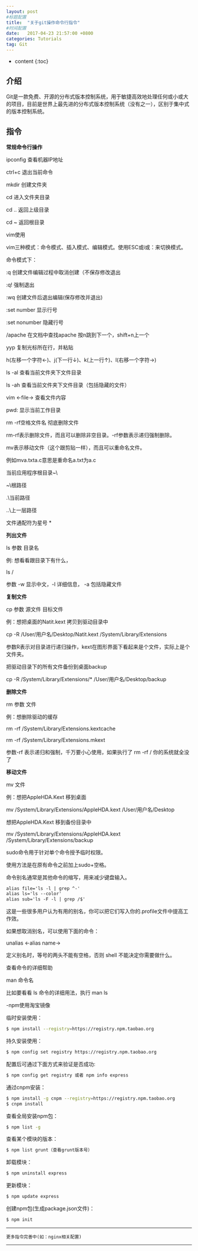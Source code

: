 ```yaml
---
layout: post
#标题配置
title:  "关于git操作命令行指令"
#时间配置
date:   2017-04-23 21:57:00 +0800
categories: Tutorials
tag: Git
---
```


* content
{:toc}

介绍
------------------------
Git是一款免费、开源的分布式版本控制系统，用于敏捷高效地处理任何或小或大的项目，目前是世界上最先进的分布式版本控制系统（没有之一），区别于集中式的版本控制系统。

指令
------------------------

**常规命令行操作**

ipconfig 查看机器IP地址

ctrl+c 退出当前命令

mkdir 创建文件夹

cd 进入文件夹目录

cd .. 返回上级目录

cd ~ 返回根目录

vim使用

vim三种模式：命令模式、插入模式、编辑模式。使用ESC或i或：来切换模式。

命令模式下：

:q                      创建文件编辑过程中取消创建（不保存修改退出

:q!                     强制退出

:wq                     创建文件后退出编辑(保存修改并退出)

:set number             显示行号

:set nonumber           隐藏行号

/apache                 在文档中查找apache 按n跳到下一个，shift+n上一个

yyp                     复制光标所在行，并粘贴

h(左移一个字符←)、j(下一行↓)、k(上一行↑)、l(右移一个字符→)

ls -al 查看当前文件夹下文件目录

ls -ah 查看当前文件夹下文件目录（包括隐藏的文件）

vim <-file-> 查看文件内容

pwd: 显示当前工作目录

rm -rf空格文件名 彻底删除文件

rm-rf表示删除文件，而且可以删除非空目录。-rf参数表示递归强制删除。

mv表示移动文件（这个跟剪贴一样），而且可以重命名文件。

例如mva.txta.c意思是重命名a.txt为a.c

当前应用程序根目录~\

~\根路径

.\当前路径

..\上一层路径

文件通配符为星号 *


**列出文件**

ls 参数 目录名

例: 想看看跟目录下有什么，

ls /

参数 -w 显示中文，-l 详细信息， -a 包括隐藏文件


**复制文件**

cp 参数 源文件 目标文件

例：想把桌面的Natit.kext 拷贝到驱动目录中

cp -R /User/用户名/Desktop/Natit.kext /System/Library/Extensions

参数R表示对目录进行递归操作，kext在图形界面下看起来是个文件，实际上是个文件夹。

把驱动目录下的所有文件备份到桌面backup

cp -R /System/Library/Extensions/* /User/用户名/Desktop/backup


**删除文件**

rm 参数 文件

例：想删除驱动的缓存

rm -rf /System/Library/Extensions.kextcache

rm -rf /System/Library/Extensions.mkext

参数-rf 表示递归和强制，千万要小心使用，如果执行了 rm -rf / 你的系统就全没了


**移动文件**

mv 文件

例：想把AppleHDA.Kext 移到桌面

mv /System/Library/Extensions/AppleHDA.kext /User/用户名/Desktop

想把AppleHDA.Kext 移到备份目录中

mv /System/Library/Extensions/AppleHDA.kext     /System/Library/Extensions/backup


sudo命令用于针对单个命令授予临时权限。

使用方法是在原有命令之前加上sudo+空格。



命令别名通常是其他命令的缩写，用来减少键盘输入。

```html
alias file='ls -l | grep ^-'
alias ls='ls --color'
alias sub='ls -F -l | grep /$'
```


这是一些很多用户认为有用的别名，你可以把它们写入你的.profile文件中提高工作效。

如果想取消别名，可以使用下面的命令：

unalias <-alias name->

定义别名时，等号的两头不能有空格，否则 shell 不能决定你需要做什么。


查看命令的详细帮助

man 命令名

比如要看看 ls 命令的详细用法，执行 man ls


-npm使用淘宝镜像

临时安装使用：
```bash
$ npm install --registry=https://registry.npm.taobao.org
```
持久安装使用：
```bash
$ npm config set registry https://registry.npm.taobao.org
```
配置后可通过下面方式来验证是否成功:
```bash
$ npm config get registry 或者 npm info express
```
通过cnpm安装：
```bash
$ npm install -g cnpm --registry=https://registry.npm.taobao.org 
$ cnpm install
```
查看全局安装npm包：
```bash
$ npm list -g
```
查看某个模块的版本：
```bash
$ npm list grunt（查看grunt版本号）
```
卸载模块：
```bash
$ npm uninstall express
```
更新模块：
```bash
$ npm update express
```
创建npm包(生成package.json文件)：
```bash
$ npm init
```

---------
	更多指令完善中(如：nginx相关配置)
---------

